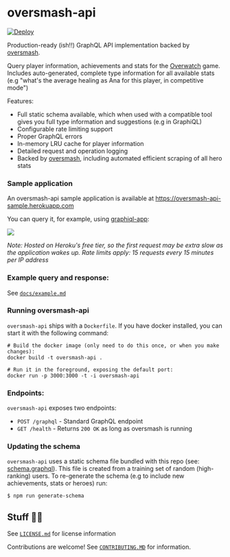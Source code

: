 # oversmash-api

[![Deploy](https://www.herokucdn.com/deploy/button.svg)](https://heroku.com/deploy)

Production-ready (ish!!) GraphQL API implementation backed by [oversmash](https://github.com/filp/oversmash).

Query player information, achievements and stats for the [Overwatch](https://playoverwatch.com/en-us/) game. Includes auto-generated, complete type information for all available stats (e.g "what's the average healing as Ana for this player, in competitive mode")

Features:

- Full static schema available, which when used with a compatible tool gives you full type information and suggestions (e.g in GraphiQL)
- Configurable rate limiting support
- Proper GraphQL errors
- In-memory LRU cache for player information
- Detailed request and operation logging
- Backed by [oversmash](https://github.com/filp/oversmash), including automated efficient scraping of all hero stats

### Sample application

An oversmash-api sample application is available at https://oversmash-api-sample.herokuapp.com

You can query it, for example, using [graphiql-app](https://github.com/skevy/graphiql-app):

![](grapiql.png)

*Note: Hosted on Heroku's free tier, so the first request may be extra slow as the application wakes up. Rate limits apply: 15 requests every 15 minutes per IP address*

### Example query and response:

See [`docs/example.md`](/docs/example.md)

### Running oversmash-api

`oversmash-api` ships with a `Dockerfile`. If you have docker installed, you can start it with the following command:

```shell
# Build the docker image (only need to do this once, or when you make changes):
docker build -t oversmash-api .

# Run it in the foreground, exposing the default port:
docker run -p 3000:3000 -t -i oversmash-api
```

### Endpoints:

`oversmash-api` exposes two endpoints:

- `POST /graphql` - Standard GraphQL endpoint
- `GET /health` - Returns `200 OK` as long as oversmash is running

### Updating the schema

`oversmash-api` uses a static schema file bundled with this repo (see: [schema.graphql](/schema.graphql)). This file is created from a training set of random (high-ranking) users. To re-generate the schema (e.g to include new achievements, stats or heroes) run:

```shell
$ npm run generate-schema
```

## Stuff 🤠🦍

See [`LICENSE.md`](/LICENSE.md) for license information

Contributions are welcome! See [`CONTRIBUTING.MD`](/CONTRIBUTING.md) for information.
